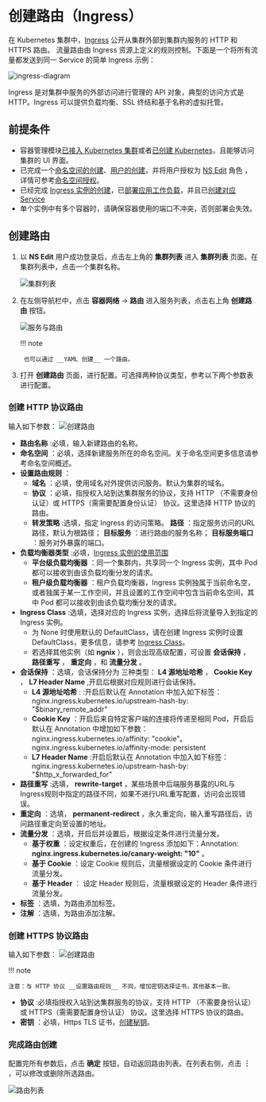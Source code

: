 # 创建路由（Ingress）

在 Kubernetes 集群中，[Ingress](https://kubernetes.io/docs/reference/generated/kubernetes-api/v1.24/#ingress-v1beta1-networking-k8s-io) 公开从集群外部到集群内服务的 HTTP 和 HTTPS 路由。
流量路由由 Ingress 资源上定义的规则控制。下面是一个将所有流量都发送到同一 Service 的简单 Ingress 示例：

![ingress-diagram](https://docs.daocloud.io/daocloud-docs-images/docs/kpanda/images/ingress.svg)

Ingress 是对集群中服务的外部访问进行管理的 API 对象，典型的访问方式是 HTTP。Ingress 可以提供负载均衡、SSL 终结和基于名称的虚拟托管。

## 前提条件

- 容器管理模块[已接入 Kubernetes 集群](../clusters/integrate-cluster.md)或者[已创建 Kubernetes](../clusters/create-cluster.md)，且能够访问集群的 UI 界面。
- 已完成一个[命名空间的创建](../namespaces/createns.md)、[用户的创建](../../../ghippo/user-guide/access-control/user.md)，并将用户授权为 [NS Edit](../permissions/permission-brief.md#ns-edit) 角色 ，详情可参考[命名空间授权](../permissions/cluster-ns-auth.md)。
- 已经完成 [Ingress 实例的创建](../../../network/modules/ingress-nginx/install.md)，已[部署应用工作负载](../workloads/create-deployment.md)，并且已[创建对应 Service](create-services.md)
- 单个实例中有多个容器时，请确保容器使用的端口不冲突，否则部署会失效。

## 创建路由

1. 以 __NS Edit__ 用户成功登录后，点击左上角的 __集群列表__ 进入 __集群列表__ 页面。在集群列表中，点击一个集群名称。

    ![集群列表](https://docs.daocloud.io/daocloud-docs-images/docs/zh/docs/kpanda/images/ingress01.png)

2. 在左侧导航栏中，点击 __容器网络__ -> __路由__ 进入服务列表，点击右上角 __创建路由__ 按钮。

    ![服务与路由](https://docs.daocloud.io/daocloud-docs-images/docs/zh/docs/kpanda/images/ingress02.png)

    !!! note

        也可以通过 __YAML 创建__ 一个路由。

3. 打开 __创建路由__ 页面，进行配置。可选择两种协议类型，参考以下两个参数表进行配置。

### 创建 HTTP 协议路由

  输入如下参数：
  ![创建路由](https://docs.daocloud.io/daocloud-docs-images/docs/zh/docs/kpanda/images/ingress03.png)
  
- __路由名称__ :必填，输入新建路由的名称。
- __命名空间__ ：必填，选择新建服务所在的命名空间。关于命名空间更多信息请参考命名空间概述。
- __设置路由规则__ ：
  - __域名__ ：必填，使用域名对外提供访问服务。默认为集群的域名。
  - __协议__ ：必填，指授权入站到达集群服务的协议，支持 HTTP （不需要身份认证）或 HTTPS（需需要配置身份认证） 协议。这里选择 HTTP 协议的路由。
  - __转发策略__ :选填，指定 Ingress 的访问策略。 __路径__ ：指定服务访问的URL路径，默认为根路径； __目标服务__ ：进行路由的服务名称； __目标服务端口__ ：服务对外暴露的端口。
- __负载均衡器类型__ :必填，[Ingress 实例的使用范围](../../../network/modules/ingress-nginx/scope.md)
  - __平台级负载均衡器__ ：同一个集群内，共享同一个 Ingress 实例，其中 Pod 都可以接收到由该负载均衡分发的请求。
  - __租户级负载均衡器__ ：租户负载均衡器，Ingress 实例独属于当前命名空，或者独属于某一工作空间，并且设置的工作空间中包含当前命名空间，其中 Pod 都可以接收到由该负载均衡分发的请求。
- __Ingress Class__ :选填，选择对应的 Ingress 实例，选择后将流量导入到指定的 Ingress 实例。
  - 为 None 时使用默认的 DefaultClass，请在创建 Ingress 实例时设置 DefaultClass，更多信息，请参考 [Ingress Class](../../../network/modules/ingress-nginx/ingressclass.md)。
  - 若选择其他实例（如 __ngnix__ ），则会出现高级配置，可设置 __会话保持__ ， __路径重写__ ， __重定向__ ，和 __流量分发__ 。
- __会话保持__ ：选填，会话保持分为 三种类型： __L4 源地址哈希__ ， __Cookie Key__ ， __L7 Header Name__ ,开启后根据对应规则进行会话保持。
  - __L4 源地址哈希__ : :开启后默认在 Annotation 中加入如下标签：nginx.ingress.kubernetes.io/upstream-hash-by: "$binary_remote_addr"
  - __Cookie Key__ ：开启后来自特定客户端的连接将传递至相同 Pod，开启后 默认在 Annotation 中增加如下参数：nginx.ingress.kubernetes.io/affinity: "cookie"。nginx.ingress.kubernetes.io/affinity-mode: persistent
  - __L7 Header Name__ :开启后默认在 Annotation 中加入如下标签：nginx.ingress.kubernetes.io/upstream-hash-by: "$http_x_forwarded_for"
- __路径重写__ :选填， __rewrite-target__ ，某些场景中后端服务暴露的URL与Ingress规则中指定的路径不同，如果不进行URL重写配置，访问会出现错误。
- __重定向__ ：选填， __permanent-redirect__ ，永久重定向，输入重写路径后，访问路径重定向至设置的地址。
- __流量分发__ ：选填，开启后并设置后，根据设定条件进行流量分发。
  - __基于权重__ ：设定权重后，在创建的 Ingress 添加如下：Annotation: __nginx.ingress.kubernetes.io/canary-weight: "10"__ 。
  - __基于 Cookie__ ：设定 Cookie 规则后，流量根据设定的 Cookie 条件进行流量分发。
  - __基于 Header__ ： 设定 Header 规则后，流量根据设定的 Header 条件进行流量分发。
- __标签__ ：选填，为路由添加标签。
- __注解__ ：选填，为路由添加注解。

### 创建 HTTPS 协议路由

输入如下参数：
![创建路由](https://docs.daocloud.io/daocloud-docs-images/docs/zh/docs/kpanda/images/ingress04.png)

!!! note

    注意：与 HTTP 协议 __设置路由规则__ 不同，增加密钥选择证书，其他基本一致。

- __协议__ :必填指授权入站到达集群服务的协议，支持 HTTP （不需要身份认证）或 HTTPS（需需要配置身份认证） 协议。这里选择 HTTPS 协议的路由。
- __密钥__ ：必填，Https TLS 证书，[创建秘钥](../configmaps-secrets/create-secret.md)。

### 完成路由创建

配置完所有参数后，点击 __确定__ 按钮，自动返回路由列表。在列表右侧，点击 __︙__ ，可以修改或删除所选路由。

![路由列表](https://docs.daocloud.io/daocloud-docs-images/docs/zh/docs/kpanda/images/ingress05.png)
